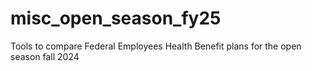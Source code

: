 # misc_open_season_fy25
Tools to compare Federal Employees Health Benefit plans for the open season fall 2024
